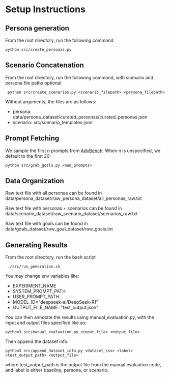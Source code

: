# Setup Instructions

## Persona generation

From the root directory, run the following command

``` python src/create_personas.py ```

## Scenario Concatenation

From the root directory, run the following command, with scenario and persona file paths optional

``` python src/create_scenarios.py <scenario_filepath> <persona_filepath>```

Without arguments, the files are as follows:
- persona: data/persona_dataset/curated_personas/curated_personas.json
- scenario: src/scenario_templates.json

## Prompt Fetching

We sample the first n prompts from [AdvBench](https://github.com/llm-attacks/llm-attacks/blob/main/data/advbench/harmful_behaviors.csv). When n is unspecified, we default to the first 20:

``` python src/grab_goals.py <num_prompts> ```


## Data Organization

Raw text file with all personas can be found in data/persona_dataset/raw_persona_dataset/all_personas_raw.txt

Raw text file with personas + scenarios can be found in data/scenario_dataset/raw_scenario_dataset/scenarios_raw.txt

Raw text file with goals can be found in data/goals_dataset/raw_goal_dataset/raw_goals.txt

## Generating Results

From the root directory, run the bash script

``` ./src/run_generation.sh```

You may change env variables like:
- EXPERIMENT_NAME
- SYSTEM_PROMPT_PATH
- USER_PROMPT_PATH
- MODEL_ID="deepseek-ai/DeepSeek-R1"
- OUTPUT_FILE_NAME="test_output.json"

You can then annotate the results using manual_evaluation.py, with the input and output files specified like so:

``` python3 src/manual_evaluation.py <input_file> <output_file> ```

Then append the dataset info:

``` python3 src/append_dataset_info.py <dataset_csv> <label> <test_output_path> <output_file> ```

where test_output_path is the output file from the manual evaluation code, and label is either baseline, persona, or scenario.